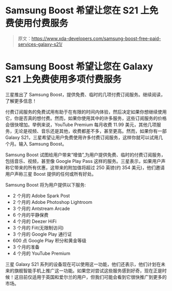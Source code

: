 # Samsung Boost 希望让您在 S21 上免费使用付费服务

> 原文：<https://www.xda-developers.com/samsung-boost-free-paid-services-galaxy-s21/>

# Samsung Boost 希望让您在 Galaxy S21 上免费使用多项付费服务

三星推出了 Samsung Boost，提供免费、临时的几项付费订阅服务。继续阅读，了解更多信息！

付费订阅服务的免费试用有助于在有限的时间内体验，然后决定如果你想继续使用它，你是否真的想付费。然而，如果你使用其中的许多服务，这些订阅服务的价格会很快增加。举例来说，YouTube Premium 每月收费 11.99 美元，其他几项服务，无论是视频、音乐还是其他，收费都差不多，甚至更高。然而，如果你有一部 Galaxy S21，三星希望让用户免费使用许多付费订阅服务，这样你就可以试用几个月。输入 Samsung Boost。

Samsung Boost 试图给用户带来“增值”,为用户提供免费、临时的付费订阅服务，包括音乐、视频，甚至像 Google Play Pass 这样的服务。三星表示，如果用户声称它带来的所有优惠，这带来的附加值将超过 250 英镑(约 354 美元)，他们邀请用户声称三星 Boost 提供的任何或所有好处。

Samsung Boost 将为用户提供以下服务:

*   2 个月的 Adobe Spark Post
*   2 个月的 Adobe Photoshop Lightroom
*   3 个月的 Antstream Arcade
*   6 个月的平静保费
*   4 个月的 Deezer HiFi
*   3 个月的 Fiit(无限制访问)
*   3 个月的 Google Play 通行证
*   600 点 Google Play 积分和黄金等级
*   3 个月的准备
*   4 个月的 YouTube Premium

三星 Galaxy S21 系列的设备现在可以使用这一功能，他们还表示，他们计划在未来的旗舰智能手机上推广这一功能。如果您对尝试这些服务感到好奇，现在正是时候！这目前仅适用于英国和爱尔兰的用户，但我们可能会看到它很快推广到更多的市场。